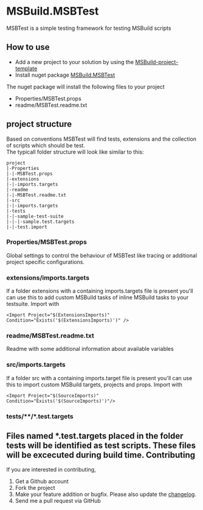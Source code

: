 MSBuild.MSBTest
===============

MSBTest is a simple testing framework for testing MSBuild scripts


How to use  
---------------------

- Add a new project to your solution by using the [MSBuild-project-template](http://visualstudiogallery.msdn.microsoft.com/4b75d0cc-b693-4c1c-8105-fbaeb0714b03)
- Install nuget package [MSBuild.MSBTest](https://www.nuget.org/packages/MSBuild.MSBTest)

The nuget package will install the following files to your project  

- Properties/MSBTest.props
- readme/MSBTest.readme.txt

## project structure

Based on conventions MSBTest will find tests, extensions and the collection of scripts which should be test.  
The typicall folder structure will look like similar to this:  
```
project  
|-Properties  
|-|-MSBTest.props
|-extensions
|-|-imports.targets
|-readme
|-|-MSBTest.readme.txt
|-src
|-|-imports.targets
|-tests  
|-|-sample-test-suite  
|-|-|-sample.test.targets
|-|-test.import  
```
### Properties/MSBTest.props
Global settings to control the behaviour of MSBTest like tracing or additional project specific configurations.

### extensions/imports.targets
If a folder extensions with a containing imports.targets file is present you'll can use this to add custom MSBuild tasks of inline MSBuild tasks to your testsuite.
Import with
``` 
<Import Project="$(ExtensionsImports)" Condition="Exists('$(ExtensionsImports)')" />
```  
  
### readme/MSBTest.readme.txt
Readme with some additional information about available variables

### src/imports.targets
If a folder src with a containing imports.target file is present you'll can use this to import custom MSBuild targets, projects and props.
Import with
```
<Import Project="$(SourceImports)" Condition="Exists('$(SourceImports)')"/>
```

### tests/**/*.test.targets
Files named *.test.targets placed in the folder tests will be identified as test scripts.
These files will be excecuted during build time.
Contributing
------------
If you are interested in contributing,  
  
1. Get a Github account  
1. Fork the project  
1. Make your feature addition or bugfix. Please also update the [changelog](https://github.com/DanielTheCoder/MSBuild.MSBTest/blob/master/changelog.txt).  
1. Send me a pull request via GitHub  
